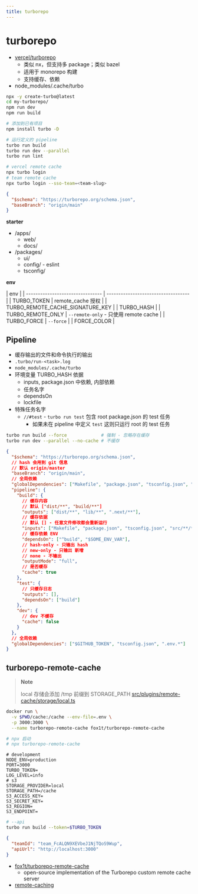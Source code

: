 ```yaml
---
title: turborepo
---
```


# turborepo

- [vercel/turborepo](https://github.com/vercel/turborepo)
  - 类似 nx，但支持多 package；类似 bazel
  - 适用于 monorepo 构建
  - 支持缓存、依赖
- node_modules/.cache/turbo

```bash
npx -y create-turbo@latest
cd my-turborepo/
npm run dev
npm run build

# 添加到已有项目
npm install turbo -D

# 运行定义的 pipeline
turbo run build
turbo run dev --parallel
turbo run lint

# vercel remote cache
npx turbo login
# team remote cache
npx turbo login --sso-team=<team-slug>
```

```json title="turbo.json"
{
  "$schema": "https://turborepo.org/schema.json",
  "baseBranch": "origin/main"
}
```

**starter**

- /apps/
  - web/
  - docs/
- /packages/
  - ui/
  - config/ - eslint
  - tsconfig/

**env**

| env                              |
| -------------------------------- | ----------------------------------- |
| TURBO_TOKEN                      | remote_cache 授权                   |
| TURBO_REMOTE_CACHE_SIGNATURE_KEY |
| TURBO_HASH                       |
| TURBO_REMOTE_ONLY                | `--remote-only` - 只使用 remote cache |
| TURBO_FORCE                      | `--force`                           |
| FORCE_COLOR                      |

## Pipeline

- 缓存输出的文件和命令执行的输出
- `.turbo/run-<task>.log`
- `node_modules/.cache/turbo`
- 环境变量 TURBO_HASH 依据
  - inputs, package.json 中依赖, 内部依赖
  - 任务名字
  - dependsOn
  - lockfile
- 特殊任务名字
  - `//#test` - `turbo run test` 包含 root package.json 的 test 任务
    - 如果未在 pipeline 中定义 `test` 这则只运行 root 的 test 任务

```bash
turbo run build --force             # 强制 - 忽略存在缓存
turbo run dev --parallel --no-cache # 不缓存
```

```json
{
  "$schema": "https://turborepo.org/schema.json",
  // hash 会用到 git 信息
  // 默认 origin/master
  "baseBranch": "origin/main",
  // 全局依赖
  "globalDependencies": ["Makefile", "package.json", "tsconfig.json", ".env"],
  "pipeline": {
    "build": {
      // 缓存内容
      // 默认 ["dist/**", "build/**"]
      "outputs": ["dist/**", "lib/**", ".next/**"],
      // 缓存依据
      // 默认 [] - 任意文件修改都会重新运行
      "inputs": ["Makefile", "package.json", "tsconfig.json", "src/**/*.ts", "src/**/*.tsx", "src/**/*.css"],
      // 缓存依赖 ENV
      "dependsOn": ["^build", "$SOME_ENV_VAR"],
      // hash-only - 只输出 hash
      // new-only - 只输出 新增
      // none - 不输出
      "outputMode": "full",
      // 是否缓存
      "cache": true
    },
    "test": {
      // 只缓存日志
      "outputs": [],
      "dependsOn": ["build"]
    },
    "dev": {
      // dev 不缓存
      "cache": false
    }
  },
  // 全局依赖
  "globalDependencies": ["$GITHUB_TOKEN", "tsconfig.json", ".env.*"]
}
```

## turborepo-remote-cache

> **Note**
>
> local 存储会添加 /tmp 前缀到 STORAGE_PATH [src/plugins/remote-cache/storage/local.ts](https://github.com/fox1t/turborepo-remote-cache/blob/main/src/plugins/remote-cache/storage/local.ts)

```bash
docker run \
  -v $PWD/cache:/cache --env-file=.env \
  -p 3000:3000 \
  --name turborepo-remote-cache fox1t/turborepo-remote-cache

# npx 启动
# npx turborepo-remote-cache
```

```env
# development
NODE_ENV=production
PORT=3000
TURBO_TOKEN=
LOG_LEVEL=info
# s3
STORAGE_PROVIDER=local
STORAGE_PATH=/cache
S3_ACCESS_KEY=
S3_SECRET_KEY=
S3_REGION=
S3_ENDPOINT=
```

```bash
# --api
turbo run build --token=$TURBO_TOKEN
```

```json title=".turbo/config.json"
{
  "teamId": "team_FcALQN9XEVbeJ1NjTQoS9Wup",
  "apiUrl": "http://localhost:3000"
}
```

- [fox1t/turborepo-remote-cache](https://github.com/fox1t/turborepo-remote-cache)
  - open-source implementation of the Turborepo custom remote cache server
- [remote-caching](https://turborepo.org/docs/core-concepts/remote-caching)
